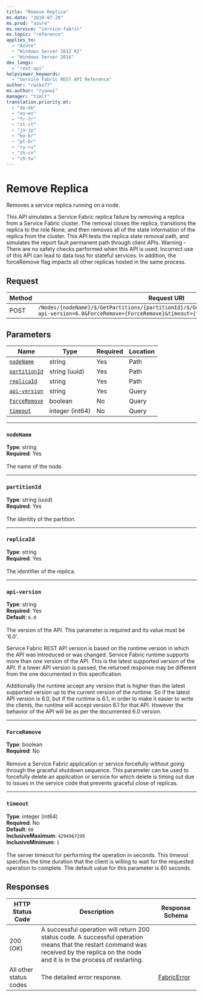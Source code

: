 ```yaml
---
title: "Remove Replica"
ms.date: "2018-07-20"
ms.prod: "azure"
ms.service: "service-fabric"
ms.topic: "reference"
applies_to: 
  - "Azure"
  - "Windows Server 2012 R2"
  - "Windows Server 2016"
dev_langs: 
  - "rest-api"
helpviewer_keywords: 
  - "Service Fabric REST API Reference"
author: "rwike77"
ms.author: "ryanwi"
manager: "timlt"
translation.priority.mt: 
  - "de-de"
  - "es-es"
  - "fr-fr"
  - "it-it"
  - "ja-jp"
  - "ko-kr"
  - "pt-br"
  - "ru-ru"
  - "zh-cn"
  - "zh-tw"
---
```

# Remove Replica
Removes a service replica running on a node.

This API simulates a Service Fabric replica failure by removing a replica from a Service Fabric cluster. The removal closes the replica, transitions the replica to the role None, and then removes all of the state information of the replica from the cluster. This API tests the replica state removal path, and simulates the report fault permanent path through client APIs. Warning - There are no safety checks performed when this API is used. Incorrect use of this API can lead to data loss for stateful services. In addition, the forceRemove flag impacts all other replicas hosted in the same process.

## Request
| Method | Request URI |
| ------ | ----------- |
| POST | `/Nodes/{nodeName}/$/GetPartitions/{partitionId}/$/GetReplicas/{replicaId}/$/Delete?api-version=6.0&ForceRemove={ForceRemove}&timeout={timeout}` |


## Parameters
| Name | Type | Required | Location |
| --- | --- | --- | --- |
| [`nodeName`](#nodename) | string | Yes | Path |
| [`partitionId`](#partitionid) | string (uuid) | Yes | Path |
| [`replicaId`](#replicaid) | string | Yes | Path |
| [`api-version`](#api-version) | string | Yes | Query |
| [`ForceRemove`](#forceremove) | boolean | No | Query |
| [`timeout`](#timeout) | integer (int64) | No | Query |

____
### `nodeName`
__Type__: string <br/>
__Required__: Yes<br/>
<br/>
The name of the node.

____
### `partitionId`
__Type__: string (uuid) <br/>
__Required__: Yes<br/>
<br/>
The identity of the partition.

____
### `replicaId`
__Type__: string <br/>
__Required__: Yes<br/>
<br/>
The identifier of the replica.

____
### `api-version`
__Type__: string <br/>
__Required__: Yes<br/>
__Default__: `6.0` <br/>
<br/>
The version of the API. This parameter is required and its value must be '6.0'.

Service Fabric REST API version is based on the runtime version in which the API was introduced or was changed. Service Fabric runtime supports more than one version of the API. This is the latest supported version of the API. If a lower API version is passed, the returned response may be different from the one documented in this specification.

Additionally the runtime accept any version that is higher than the latest supported version up to the current version of the runtime. So if the latest API version is 6.0, but if the runtime is 6.1, in order to make it easier to write the clients, the runtime will accept version 6.1 for that API. However the behavior of the API will be as per the documented 6.0 version.


____
### `ForceRemove`
__Type__: boolean <br/>
__Required__: No<br/>
<br/>
Remove a Service Fabric application or service forcefully without going through the graceful shutdown sequence. This parameter can be used to forcefully delete an application or service for which delete is timing out due to issues in the service code that prevents graceful close of replicas.

____
### `timeout`
__Type__: integer (int64) <br/>
__Required__: No<br/>
__Default__: `60` <br/>
__InclusiveMaximum__: `4294967295` <br/>
__InclusiveMinimum__: `1` <br/>
<br/>
The server timeout for performing the operation in seconds. This timeout specifies the time duration that the client is willing to wait for the requested operation to complete. The default value for this parameter is 60 seconds.

## Responses

| HTTP Status Code | Description | Response Schema |
| --- | --- | --- |
| 200 (OK) | A successful operation will return 200 status code. A successful operation means that the restart command was received by the replica on the node and it is in the process of restarting.<br/> |  |
| All other status codes | The detailed error response.<br/> | [FabricError](sfclient-model-fabricerror.md) |
